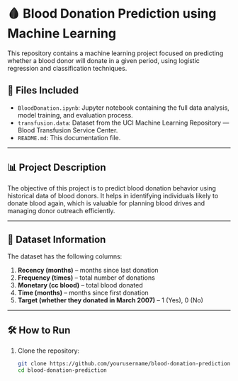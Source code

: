 # 🩸 Blood Donation Prediction using Machine Learning

This repository contains a machine learning project focused on predicting whether a blood donor will donate in a given period, using logistic regression and classification techniques.

## 📂 Files Included

- `BloodDonation.ipynb`: Jupyter notebook containing the full data analysis, model training, and evaluation process.
- `transfusion.data`: Dataset from the UCI Machine Learning Repository — Blood Transfusion Service Center.
- `README.md`: This documentation file.

---

## 📊 Project Description

The objective of this project is to predict blood donation behavior using historical data of blood donors. It helps in identifying individuals likely to donate blood again, which is valuable for planning blood drives and managing donor outreach efficiently.

---

## 🧠 Dataset Information

The dataset has the following columns:

1. **Recency (months)** – months since last donation  
2. **Frequency (times)** – total number of donations  
3. **Monetary (cc blood)** – total blood donated  
4. **Time (months)** – months since first donation  
5. **Target (whether they donated in March 2007)** – 1 (Yes), 0 (No)

---

## 🛠️ How to Run

1. Clone the repository:
   ```bash
   git clone https://github.com/yourusername/blood-donation-prediction.git
   cd blood-donation-prediction
